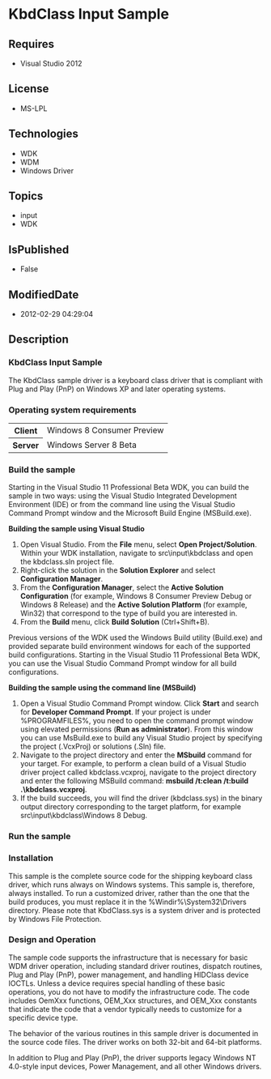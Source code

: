 # KbdClass Input Sample
## Requires
* Visual Studio 2012
## License
* MS-LPL
## Technologies
* WDK
* WDM
* Windows Driver
## Topics
* input
* WDK
## IsPublished
* False
## ModifiedDate
* 2012-02-29 04:29:04
## Description

<h3>KbdClass Input Sample</h3>
<p>The KbdClass sample driver is a keyboard class driver that is compliant with Plug and Play (PnP) on Windows&nbsp;XP and later operating systems.
</p>
<h3>Operating system requirements</h3>
<table>
<tbody>
<tr>
<th>Client</th>
<td><dt>Windows 8 Consumer Preview </dt></td>
</tr>
<tr>
<th>Server</th>
<td><dt>Windows Server 8 Beta </dt></td>
</tr>
</tbody>
</table>
<h3>Build the sample</h3>
<p>Starting in the Visual Studio&nbsp;11 Professional Beta WDK, you can build the sample in two ways: using the Visual Studio Integrated Development Environment (IDE) or from the command line using the Visual Studio Command Prompt window and the Microsoft Build
 Engine (MSBuild.exe).</p>
<p class="proch"><b>Building the sample using Visual Studio</b> </p>
<ol>
<li>Open Visual Studio. From the <b>File</b> menu, select <b>Open Project/Solution</b>. Within your WDK installation, navigate to src\input\kbdclass and open the kbdclass.sln project file.
</li><li>Right-click the solution in the <b>Solution Explorer</b> and select <b>Configuration Manager</b>.
</li><li>From the <b>Configuration Manager</b>, select the <b>Active Solution Configuration</b> (for example, Windows&nbsp;8 Consumer Preview Debug or Windows&nbsp;8 Release) and the
<b>Active Solution Platform</b> (for example, Win32) that correspond to the type of build you are interested in.
</li><li>From the <b>Build</b> menu, click <b>Build Solution</b> (Ctrl&#43;Shift&#43;B). </li></ol>
<p>Previous versions of the WDK used the Windows Build utility (Build.exe) and provided separate build environment windows for each of the supported build configurations. Starting in the Visual Studio&nbsp;11 Professional Beta WDK, you can use the Visual Studio
 Command Prompt window for all build configurations.</p>
<p class="proch"><b>Building the sample using the command line (MSBuild)</b> </p>
<ol>
<li>Open a Visual Studio Command Prompt window. Click <b>Start</b> and search for
<b>Developer Command Prompt</b>. If your project is under %PROGRAMFILES%, you need to open the command prompt window using elevated permissions (<b>Run as administrator</b>). From this window you can use MsBuild.exe to build any Visual Studio project by specifying
 the project (.VcxProj) or solutions (.Sln) file. </li><li>Navigate to the project directory and enter the <b>MSbuild</b> command for your target. For example, to perform a clean build of a Visual Studio driver project called kbdclass.vcxproj, navigate to the project directory and enter the following MSBuild command:
<b>msbuild /t:clean /t:build .\kbdclass.vcxproj</b>. </li><li>If the build succeeds, you will find the driver (kbdclass.sys) in the binary output directory corresponding to the target platform, for example src\input\kbdclass\Windows&nbsp;8 Debug.
</li></ol>
<h3>Run the sample</h3>
<h3><a name="installation"></a>Installation</h3>
<p>This sample is the complete source code for the shipping keyboard class driver, which runs always on Windows systems. This sample is, therefore, always installed. To run a customized driver, rather than the one that the build produces, you must replace it
 in the %Windir%\System32\Drivers directory. Please note that KbdClass.sys is a system driver and is protected by Windows File Protection.</p>
<h3><a name="design_and_operation"></a>Design and Operation</h3>
<p>The sample code supports the infrastructure that is necessary for basic WDM driver operation, including standard driver routines, dispatch routines, Plug and Play (PnP), power management, and handling HIDClass device IOCTLs. Unless a device requires special
 handling of these basic operations, you do not have to modify the infrastructure code. The code includes OemXxx functions, OEM_Xxx structures, and OEM_Xxx constants that indicate the code that a vendor typically needs to customize for a specific device type.
</p>
<p>The behavior of the various routines in this sample driver is documented in the source code files. The driver works on both 32-bit and 64-bit platforms.
</p>
<p>In addition to Plug and Play (PnP), the driver supports legacy Windows NT 4.0-style input devices, Power Management, and all other Windows drivers.</p>
